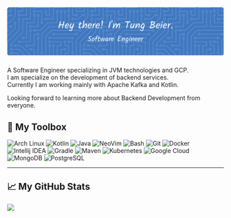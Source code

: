 # ![Header](./header-image.png)

A Software Engineer specializing in JVM technologies and GCP.  
I am specialize on the development of backend services.  
Currently I am working mainly with Apache Kafka and Kotlin.

Looking forward to learning more about Backend Development from everyone.

## 🧰 My Toolbox

![Arch Linux](https://img.shields.io/badge/Arch%20Linux-informational?style=for-the-badge&logo=arch+linux&logoColor=white)
![Kotlin](https://img.shields.io/badge/Kotlin-informational?style=for-the-badge&logo=kotlin&logoColor=white)
![Java](https://img.shields.io/badge/Java-informational?style=for-the-badge&logo=java&logoColor=white)
![NeoVim](https://img.shields.io/badge/Neovim-informational?style=for-the-badge&logo=neovim&logoColor=white)
![Bash](https://img.shields.io/badge/Bash-informational?style=for-the-badge&logo=gnu+bash&logoColor=white)
![Git](https://img.shields.io/badge/Git-informational?style=for-the-badge&logo=git&logoColor=white)
![Docker](https://img.shields.io/badge/Docker-informational?style=for-the-badge&logo=docker&logoColor=white)
![Intellij IDEA](https://img.shields.io/badge/Intellij%20IDEA-informational?style=for-the-badge&logo=intellij+idea&logoColor=white)
![Gradle](https://img.shields.io/badge/Gradle-informational?style=for-the-badge&logo=gradle&logoColor=white)
![Maven](https://img.shields.io/badge/Maven-informational?style=for-the-badge&logo=apache+maven&logoColor=white)
![Kubernetes](https://img.shields.io/badge/Kubernetes-informational?style=for-the-badge&logo=kubernetes&logoColor=white)
![Google Cloud](https://img.shields.io/badge/Google%20Cloud-informational?style=for-the-badge&logo=google+cloud&logoColor=white)
![MongoDB](https://img.shields.io/badge/MongoDB-informational?style=for-the-badge&logo=mongodb&logoColor=white)
![PostgreSQL](https://img.shields.io/badge/PostgreSQL-informational?style=for-the-badge&logo=postgresql&logoColor=white)

---

## &#x1f4c8; My GitHub Stats

<a href="https://github.com/anuraghazra/github-readme-stats">
  <img align="center" src="https://github-readme-stats.vercel.app/api?username=beiertu-mms&count_private=true&show_icons=true&theme=onedark&hide_title=true" />
</a>
<br/>
